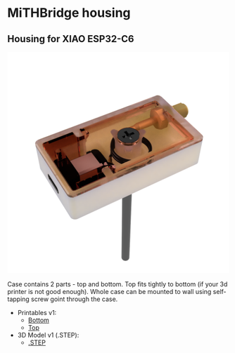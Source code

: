 # MiTHBridge housing

## Housing for XIAO ESP32-C6 

![Render of housing for XIAO ESP32-C6 with external antenna, version 1](./xiao_esp32-c6_extant/MiTHBridge_xiao_esp32-c6_extant_case_v1_img1.png)

Case contains 2 parts - top and bottom. Top fits tightly to bottom (if your 3d printer is not good enough). Whole case can be mounted to wall using self-tapping screw goint through the case. 

* Printables v1:
  * [Bottom](./xiao_esp32-c6_extant/3mf/MiTHBridge_xiao_esp32-c6_extant_case_bottom_v1.3mf)
  * [Top](./xiao_esp32-c6_extant/3mf/MiTHBridge_xiao_esp32-c6_extant_case_top_v1.3mf)
* 3D Model v1 (.STEP):
  * [.STEP](./xiao_esp32-c6_extant/MiTHBridge_xiao_esp32-c6_extant_case_v1.step)